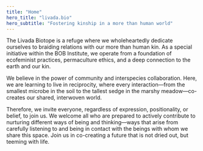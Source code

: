 ```yaml
---
title: "Home"
hero_title: "livada.bio"
hero_subtitle: "Fostering kinship in a more than human world"
---
```

The Livada Biotope is a refuge where we wholeheartedly dedicate ourselves to braiding relations with our more than human kin. As a special initiative within the BOB Institute, we operate from a foundation of ecofeminist practices, permaculture ethics, and a deep connection to the earth and our kin. 

We believe in the power of community and interspecies collaboration. Here, we are learning to live in reciprocity, where every interaction—from the smallest microbe in the soil to the tallest sedge in the marshy meadow—co-creates our shared, interwoven world. 

Therefore, we invite everyone, regardless of expression, positionality, or belief, to join us. We welcome all who are prepared to actively contribute to nurturing different ways of being and thinking—ways that arise from carefully listening to and being in contact with the beings with whom we share this space. Join us in co-creating a future that is not dried out, but teeming with life.
